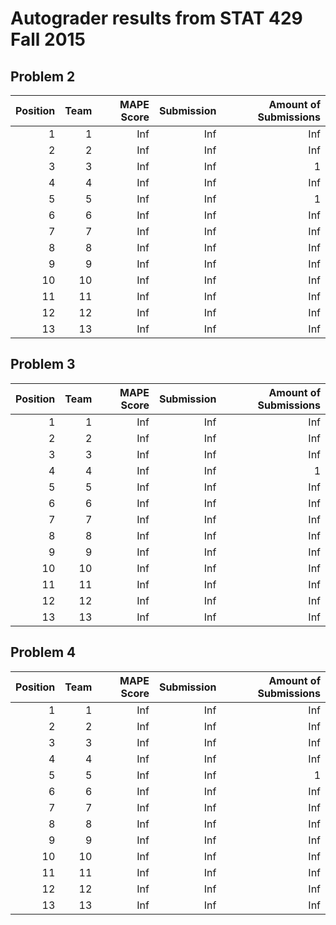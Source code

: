 # Autograder results from STAT 429 Fall 2015

## Problem 2

| Position| Team| MAPE Score| Submission| Amount of Submissions|
|--------:|----:|----------:|----------:|---------------------:|
|        1|    1|        Inf|        Inf|                   Inf|
|        2|    2|        Inf|        Inf|                   Inf|
|        3|    3|        Inf|        Inf|                     1|
|        4|    4|        Inf|        Inf|                   Inf|
|        5|    5|        Inf|        Inf|                     1|
|        6|    6|        Inf|        Inf|                   Inf|
|        7|    7|        Inf|        Inf|                   Inf|
|        8|    8|        Inf|        Inf|                   Inf|
|        9|    9|        Inf|        Inf|                   Inf|
|       10|   10|        Inf|        Inf|                   Inf|
|       11|   11|        Inf|        Inf|                   Inf|
|       12|   12|        Inf|        Inf|                   Inf|
|       13|   13|        Inf|        Inf|                   Inf|

## Problem 3

| Position| Team| MAPE Score| Submission| Amount of Submissions|
|--------:|----:|----------:|----------:|---------------------:|
|        1|    1|        Inf|        Inf|                   Inf|
|        2|    2|        Inf|        Inf|                   Inf|
|        3|    3|        Inf|        Inf|                   Inf|
|        4|    4|        Inf|        Inf|                     1|
|        5|    5|        Inf|        Inf|                   Inf|
|        6|    6|        Inf|        Inf|                   Inf|
|        7|    7|        Inf|        Inf|                   Inf|
|        8|    8|        Inf|        Inf|                   Inf|
|        9|    9|        Inf|        Inf|                   Inf|
|       10|   10|        Inf|        Inf|                   Inf|
|       11|   11|        Inf|        Inf|                   Inf|
|       12|   12|        Inf|        Inf|                   Inf|
|       13|   13|        Inf|        Inf|                   Inf|

## Problem 4

| Position| Team| MAPE Score| Submission| Amount of Submissions|
|--------:|----:|----------:|----------:|---------------------:|
|        1|    1|        Inf|        Inf|                   Inf|
|        2|    2|        Inf|        Inf|                   Inf|
|        3|    3|        Inf|        Inf|                   Inf|
|        4|    4|        Inf|        Inf|                   Inf|
|        5|    5|        Inf|        Inf|                     1|
|        6|    6|        Inf|        Inf|                   Inf|
|        7|    7|        Inf|        Inf|                   Inf|
|        8|    8|        Inf|        Inf|                   Inf|
|        9|    9|        Inf|        Inf|                   Inf|
|       10|   10|        Inf|        Inf|                   Inf|
|       11|   11|        Inf|        Inf|                   Inf|
|       12|   12|        Inf|        Inf|                   Inf|
|       13|   13|        Inf|        Inf|                   Inf|
